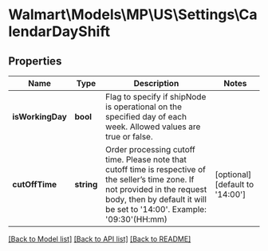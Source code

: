 # Walmart\Models\MP\US\Settings\CalendarDayShift

## Properties

Name | Type | Description | Notes
------------ | ------------- | ------------- | -------------
**isWorkingDay** | **bool** | Flag to specify if shipNode is operational on the specified day of each week. Allowed values are true or false. |
**cutOffTime** | **string** | Order processing cutoff time. Please note that cutoff time is respective of the seller’s time zone. If not provided in the request body, then by default it will be set to '14:00'. Example: '09:30'(HH:mm) | [optional] [default to '14:00']


[[Back to Model list]](./) [[Back to API list]](../../../../../README.md#supported-apis) [[Back to README]](../../../../../README.md)

